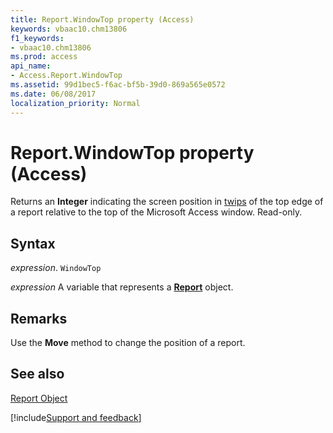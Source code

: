 ```yaml
---
title: Report.WindowTop property (Access)
keywords: vbaac10.chm13806
f1_keywords:
- vbaac10.chm13806
ms.prod: access
api_name:
- Access.Report.WindowTop
ms.assetid: 99d1bec5-f6ac-bf5b-39d0-869a565e0572
ms.date: 06/08/2017
localization_priority: Normal
---
```



# Report.WindowTop property (Access)

Returns an  **Integer** indicating the screen position in [twips](../language/glossary/vbe-glossary.md#twip) of the top edge of a report relative to the top of the Microsoft Access window. Read-only.


## Syntax

_expression_. `WindowTop`

_expression_ A variable that represents a **[Report](Access.Report.md)** object.


## Remarks

Use the  **Move** method to change the position of a report.


## See also


[Report Object](Access.Report.md)

[!include[Support and feedback](~/includes/feedback-boilerplate.md)]